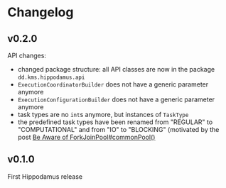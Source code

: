 # Changelog

## v0.2.0

API changes:
  - changed package structure: all API classes are now in the package `dd.kms.hippodamus.api`
  - `ExecutionCoordinatorBuilder` does not have a generic parameter anymore
  - `ExecutionConfigurationBuilder` does not have a generic parameter anymore
  - task types are no `int`s anymore, but instances of `TaskType`
  - the predefined task types have been renamed from "REGULAR" to "COMPUTATIONAL" and from "IO" to "BLOCKING" (motivated by the post [Be Aware of ForkJoinPool#commonPool()](https://dzone.com/articles/be-aware-of-forkjoinpoolcommonpool])

## v0.1.0

First Hippodamus release